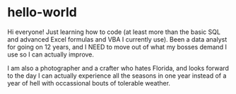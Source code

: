 # hello-world

Hi everyone! Just learning how to code (at least more than the basic SQL and advanced Excel formulas and VBA I currently use). Been a data analyst for going on 12 years, and I NEED to move out of what my bosses demand I use so I can actually improve.

I am also a photographer and a crafter who hates Florida, and looks forward to the day I can actually experience all the seasons in one year instead of a year of hell with occassional bouts of tolerable weather.
